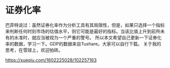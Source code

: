 # 证券化率

巴菲特说过：虽然证券化率作为分析工具有其局限性，但是，如果只选择一个指标来判断任何时刻市场的估值水平，则它可能是最好的指标。当该比值上升到前所未有的水准时，就应当被视为一个严重的警号。
所以本文希望自己更新一下证券化率的数据，学习一下。GDP的数据来自Tushare。大家可以自行下载。
关于我的思考，在雪球上，欢迎拍砖。

https://xueqiu.com/1602225028/102257163